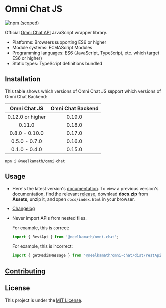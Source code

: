 # Omni Chat JS

[![npm (scoped)](https://img.shields.io/npm/v/@neelkamath/omni-chat)](https://www.npmjs.com/package/@neelkamath/omni-chat)

Official [Omni Chat API](https://github.com/neelkamath/omni-chat-backend) JavaScript wrapper library.

- Platforms: Browsers supporting ES6 or higher
- Module systems: ECMAScript Modules
- Programming languages: ES6 (JavaScript, TypeScript, etc. which target ES6 or higher)
- Static types: TypeScript definitions bundled

## Installation

This table shows which versions of Omni Chat JS support which versions of Omni Chat Backend:

|   Omni Chat JS   | Omni Chat Backend |
| :--------------: | :---------------: |
| 0.12.0 or higher |      0.19.0       |
|      0.11.0      |      0.18.0       |
|  0.8.0 - 0.10.0  |      0.17.0       |
|  0.5.0 - 0.7.0   |      0.16.0       |
|  0.1.0 - 0.4.0   |      0.15.0       |

```
npm i @neelkamath/omni-chat
```

## Usage

- Here's the latest version's [documentation](https://neelkamath.github.io/omni-chat-js/). To view a previous version's documentation, find the relevant [release](https://github.com/neelkamath/omni-chat-js/releases), download **docs.zip** from **Assets**, unzip it, and open `docs/index.html` in your browser.
- [Changelog](CHANGELOG.md)
- Never import APIs from nested files.

  For example, this is correct:

  ```typescript
  import { RestApi } from '@neelkamath/omni-chat';
  ```

  For example, this is incorrect:

  ```typescript
  import { getMediaMessage } from '@neelkamath/omni-chat/dist/restApi/operator';
  ```

## [Contributing](CONTRIBUTING.md)

## License

This project is under the [MIT License](LICENSE).
